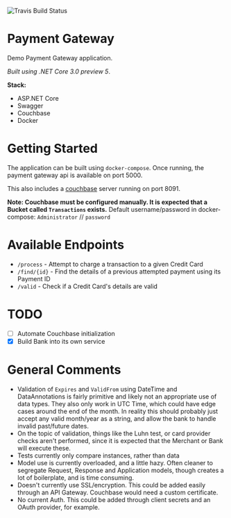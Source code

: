 ![Travis Build Status](https://api.travis-ci.com/MetalMichael/payment-gateway.svg?branch=master)

# Payment Gateway

Demo Payment Gateway application.

*Built using .NET Core 3.0 preview 5*.

**Stack:**
 - ASP.NET Core
 - Swagger
 - Couchbase
 - Docker

# Getting Started

The application can be built using `docker-compose`.
Once running, the payment gateway api is available on port 5000.

This also includes a [couchbase](https://www.couchbase.com/) server running on port 8091.

**Note: Couchbase must be configured manually. It is expected that a Bucket called `Transactions` exists.**
Default username/password in docker-compose: `Administrator` // `password`

# Available Endpoints
* `/process` - Attempt to charge a transaction to a given Credit Card
* `/find/{id}` - Find the details of a previous attempted payment using its Payment ID
* `/valid` - Check if a Credit Card's details are valid

# TODO

- [ ] Automate Couchbase initialization
- [x] Build Bank into its own service

# General Comments
* Validation of `Expires` and `ValidFrom` using DateTime and DataAnnotations is fairly primitive and likely not an appropriate use of data types. They also only work in UTC Time, which could have edge cases around the end of the month. In reality this should probably just accept any valid month/year as a string, and allow the bank to handle invalid past/future dates.
* On the topic of validation, things like the Luhn test, or card provider checks aren't performed, since it is expected that the Merchant or Bank will execute these.
* Tests currently only compare instances, rather than data
* Model use is currently overloaded, and a little hazy. Often cleaner to segregate Request, Response and Application models, though creates a lot of boilerplate, and is time consuming.
* Doesn't currently use SSL/encryption. This could be added easily through an API Gateway. Couchbase would need a custom certificate.
* No current Auth. This could be added through client secrets and an OAuth provider, for example.